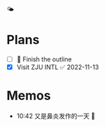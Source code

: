 🌤️

# Plans

- [ ] 🔼 Finish the outline
- [x] Visit ZJU INTL ✅ 2022-11-13

# Memos

- 10:42 又是鼻炎发作的一天 🥶